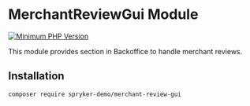 # MerchantReviewGui Module
[![Minimum PHP Version](https://img.shields.io/badge/php-%3E%3D%208.2-8892BF.svg)](https://php.net/)

This module provides section in Backoffice to handle merchant reviews.

## Installation

```
composer require spryker-demo/merchant-review-gui
```
